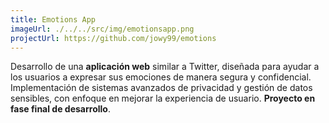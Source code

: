 ```yaml
---
title: Emotions App
imageUrl: ./../../src/img/emotionsapp.png
projectUrl: https://github.com/jowy99/emotions
---
```

Desarrollo de una **aplicación web** similar a Twitter, diseñada para ayudar a los usuarios a expresar sus emociones de manera segura y confidencial. Implementación de sistemas avanzados de privacidad y gestión de datos sensibles, con enfoque en mejorar la experiencia de usuario. **Proyecto en fase final de desarrollo**.

